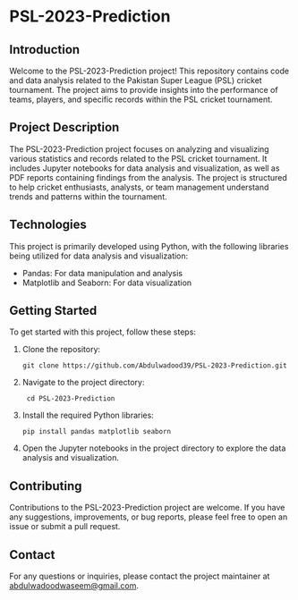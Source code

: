 # PSL-2023-Prediction

## Introduction

Welcome to the PSL-2023-Prediction project! This repository contains code and data analysis related to the Pakistan Super League (PSL) cricket tournament. The project aims to provide insights into the performance of teams, players, and specific records within the PSL cricket tournament.

## Project Description

The PSL-2023-Prediction project focuses on analyzing and visualizing various statistics and records related to the PSL cricket tournament. It includes Jupyter notebooks for data analysis and visualization, as well as PDF reports containing findings from the analysis. The project is structured to help cricket enthusiasts, analysts, or team management understand trends and patterns within the tournament.

## Technologies

This project is primarily developed using Python, with the following libraries being utilized for data analysis and visualization:

- Pandas: For data manipulation and analysis
- Matplotlib and Seaborn: For data visualization

## Getting Started

To get started with this project, follow these steps:

1. Clone the repository:
   ```
   git clone https://github.com/Abdulwadood39/PSL-2023-Prediction.git
   ```
2. Navigate to the project directory:
   ```
    cd PSL-2023-Prediction
   ```
3. Install the required Python libraries:
   ```
   pip install pandas matplotlib seaborn
   ```
4. Open the Jupyter notebooks in the project directory to explore the data analysis and visualization.

## Contributing

Contributions to the PSL-2023-Prediction project are welcome. If you have any suggestions, improvements, or bug reports, please feel free to open an issue or submit a pull request.

## Contact

For any questions or inquiries, please contact the project maintainer at [abdulwadoodwaseem@gmail.com](mailto:abdulwadoodwaseem@gmail.com).
